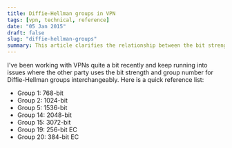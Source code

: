 ```yaml
---
title: Diffie-Hellman groups in VPN
tags: [vpn, technical, reference]
date: "05 Jan 2015"
draft: false
slug: "diffie-hellman-groups"
summary: This article clarifies the relationship between the bit strength and group number for Diffie-Hellman groups used in VPNs. It provides a table that maps group numbers to bit strengths, including groups 1, 2, 5, 14, 15, 19, and 20.
---
```


I've been working with VPNs quite a bit recently and keep running into issues where the other party uses the bit strength and group number for Diffie-Hellman groups interchangeably. Here is a quick reference list:

+  Group 1: 768-bit
+  Group 2: 1024-bit
+  Group 5: 1536-bit
+  Group 14: 2048-bit
+  Group 15: 3072-bit
+  Group 19: 256-bit EC
+  Group 20: 384-bit EC
